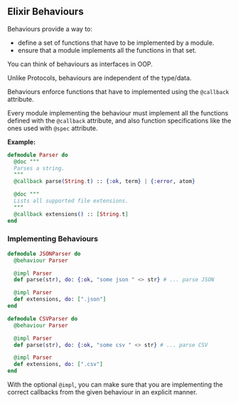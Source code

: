 ## Elixir Behaviours

Behaviours provide a way to:

- define a set of functions that have to be implemented by a module.
- ensure that a module implements all the functions in that set.

You can think of behaviours as interfaces in OOP.

Unlike Protocols, behaviours are independent of the type/data.

Behaviours enforce functions that have to implemented using the `@callback` attribute.

Every module implementing the behaviour must implement all the functions defined with the `@callback` attribute, and also function specifications like the ones used with `@spec` attribute.

**Example:**

```elixir
defmodule Parser do
  @doc """
  Parses a string.
  """
  @callback parse(String.t) :: {:ok, term} | {:error, atom}

  @doc """
  Lists all supported file extensions.
  """
  @callback extensions() :: [String.t]
end
```

### Implementing Behaviours

```elixir
defmodule JSONParser do
  @behaviour Parser

  @impl Parser
  def parse(str), do: {:ok, "some json " <> str} # ... parse JSON

  @impl Parser
  def extensions, do: [".json"]
end
```

```elixir
defmodule CSVParser do
  @behaviour Parser

  @impl Parser
  def parse(str), do: {:ok, "some csv " <> str} # ... parse CSV

  @impl Parser
  def extensions, do: [".csv"]
end
```

With the optional `@impl`, you can make sure that you are implementing the correct callbacks from the given behaviour in an explicit manner.
